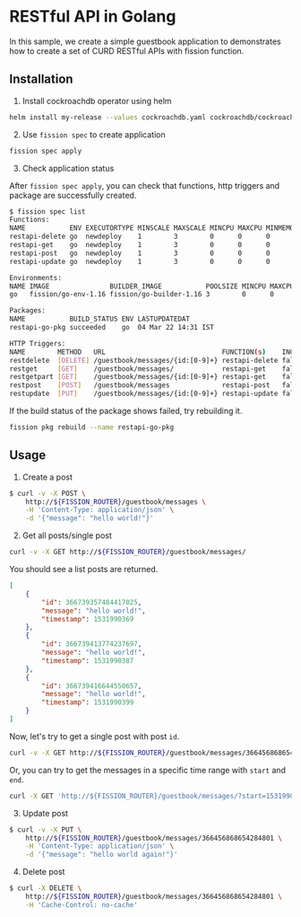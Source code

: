 # RESTful API in Golang

In this sample, we create a simple guestbook application to demonstrates how to create a set of CURD RESTful APIs with fission function.

## Installation

1. Install cockroachdb operator using helm

```bash
helm install my-release --values cockroachdb.yaml cockroachdb/cockroachdb
```

2. Use `fission spec` to create application

```bash
fission spec apply
```

3. Check application status

After `fission spec apply`, you can check that functions, http triggers and package are successfully created.

```bash
$ fission spec list
Functions:
NAME           ENV EXECUTORTYPE MINSCALE MAXSCALE MINCPU MAXCPU MINMEMORY MAXMEMORY TARGETCPU SECRETS CONFIGMAPS
restapi-delete go  newdeploy    1        3        0      0      0         0         80                
restapi-get    go  newdeploy    1        3        0      0      0         0         80                
restapi-post   go  newdeploy    1        3        0      0      0         0         80                
restapi-update go  newdeploy    1        3        0      0      0         0         80                

Environments:
NAME IMAGE               BUILDER_IMAGE           POOLSIZE MINCPU MAXCPU MINMEMORY MAXMEMORY EXTNET GRACETIME
go   fission/go-env-1.16 fission/go-builder-1.16 3        0      0      0         0         false  0

Packages:
NAME           BUILD_STATUS ENV LASTUPDATEDAT
restapi-go-pkg succeeded    go  04 Mar 22 14:31 IST

HTTP Triggers:
NAME        METHOD   URL                             FUNCTION(s)    INGRESS HOST PATH                            TLS ANNOTATIONS
restdelete  [DELETE] /guestbook/messages/{id:[0-9]+} restapi-delete false   *    /guestbook/messages/{id:[0-9]+}     
restget     [GET]    /guestbook/messages/            restapi-get    false   *    /guestbook/messages/                
restgetpart [GET]    /guestbook/messages/{id:[0-9]+} restapi-get    false   *    /guestbook/messages/{id:[0-9]+}     
restpost    [POST]   /guestbook/messages             restapi-post   false   *    /guestbook/messages                 
restupdate  [PUT]    /guestbook/messages/{id:[0-9]+} restapi-update false   *    /guestbook/messages/{id:[0-9]+}     

```

If the build status of the package shows failed, try rebuilding it.

```bash
fission pkg rebuild --name restapi-go-pkg
```

## Usage

1. Create a post

```bash
$ curl -v -X POST \
    http://${FISSION_ROUTER}/guestbook/messages \
    -H 'Content-Type: application/json' \
    -d '{"message": "hello world!"}'
```

2. Get all posts/single post

```bash
curl -v -X GET http://${FISSION_ROUTER}/guestbook/messages/
```

You should see a list posts are returned.

```json
[
    {
        "id": 366739357484417025,
        "message": "hello world!",
        "timestamp": 1531990369
    },
    {
        "id": 366739413774237697,
        "message": "hello world!",
        "timestamp": 1531990387
    },
    {
        "id": 366739416644550657,
        "message": "hello world!",
        "timestamp": 1531990399
    }
]
```

Now, let's try to get a single post with post `id`.

```bash
curl -v -X GET http://${FISSION_ROUTER}/guestbook/messages/366456868654284801
```

Or, you can try to get the messages in a specific time range with `start` and `end`.

```bash
curl -X GET 'http://${FISSION_ROUTER}/guestbook/messages/?start=1531990369&end=1531990387'
```

3. Update post

```bash
$ curl -v -X PUT \
    http://${FISSION_ROUTER}/guestbook/messages/366456868654284801 \
    -H 'Content-Type: application/json' \
    -d '{"message": "hello world again!"}'
```

4. Delete post

```bash
$ curl -X DELETE \
    http://${FISSION_ROUTER}/guestbook/messages/366456868654284801 \
    -H 'Cache-Control: no-cache'
```
